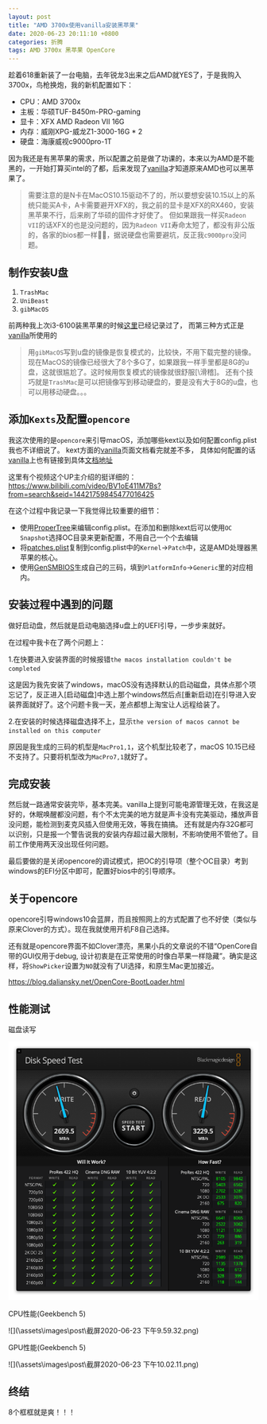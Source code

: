 ```yaml
---
layout: post
title: "AMD 3700x使用vanilla安装黑苹果"
date: 2020-06-23 20:11:10 +0800
categories: 折腾
tags: AMD 3700x 黑苹果 OpenCore
---
```


趁着618重新装了一台电脑，去年锐龙3出来之后AMD就YES了，于是我购入3700x，鸟枪换炮，我的新机配置如下：

* CPU：AMD 3700x
* 主板：华硕TUF-B450m-PRO-gaming
* 显卡：XFX AMD Radeon VII 16G
* 内存：威刚XPG-威龙Z1-3000-16G * 2
* 硬盘：海康威视c9000pro-1T

因为我还是有黑苹果的需求，所以配置之前是做了功课的，本来以为AMD是不能黑的，一开始打算买intel的了都，后来发现了[vanilla](https://vanilla.amd-osx.com/)才知道原来AMD也可以黑苹果了。

> 需要注意的是N卡在MacOS10.15驱动不了的，所以要想安装10.15以上的系统只能买A卡，A卡需要避开XFX的，我之前的显卡是XFX的RX460，安装黑苹果不行，后来刷了华硕的固件才好使了。
但如果跟我一样买`Radeon VII`的话XFX的也是没问题的，因为`Radeon VII`寿命太短了，都没有非公版的，各家的bios都一样🤦‍♂️，据说硬盘也需要避坑，反正我`c9000pro`没问题。

## 制作安装U盘

1. `TrashMac`
2. `UniBeast`
3. `gibMacOS`

前两种我上次i3-6100装黑苹果的时候[这里](/折腾/2018/07/31/XFX_RX450_Creating_Hackintosh.html)已经记录过了，
而第三种方式正是[vanilla](https://vanilla.amd-osx.com/)所使用的

> 用`gibMacOS`写到u盘的镜像是恢复模式的，比较快，不用下载完整的镜像。现在MacOS的镜像已经很大了8个多G了，如果跟我一样手里都是8G的u盘，这就很尴尬了。这时候用恢复模式的镜像就很舒服[\滑稽]。
还有个技巧就是`TrashMac`是可以把镜像写到移动硬盘的，要是没有大于8G的u盘，也可以用移动硬盘。。。

## 添加`Kexts`及配置`opencore`

我这次使用的是`opencore`来引导macOS，添加哪些kext以及如何配置config.plist我也不详细说了。
kext方面的[vanilla](https://vanilla.amd-osx.com/)页面文档看完就差不多，
具体如何配置的话[vanilla](https://vanilla.amd-osx.com/)上也有链接到具体[文档地址](https://dortania.github.io/OpenCore-Desktop-Guide/troubleshooting/troubleshooting.html)

这里有个视频这个UP主介绍的挺详细的：
https://www.bilibili.com/video/BV1oE411M7Bs?from=search&seid=14421759845477016425

在这个过程中我记录一下我觉得比较重要的细节：

* 使用[ProperTree](https://github.com/CorpNewt/ProperTree)来编辑config.plist。在添加和删除kext后可以使用`OC Snapshot`选择OC目录来更新配置，不用自己一个个去编辑
* 将[patches.plist](https://github.com/AMD-OSX/AMD_Vanilla/blob/opencore/17h/patches.plist)复制到config.plist中的`Kernel`->`Patch`中，这是AMD处理器黑苹果的核心。
* 使用[GenSMBIOS](https://github.com/corpnewt/GenSMBIOS)生成自己的三码，填到`PlatformInfo`->`Generic`里的对应相内。

## 安装过程中遇到的问题

做好启动盘，然后就是启动电脑选择u盘上的UEFI引导，一步步来就好。

在过程中我卡在了两个问题上：

1.在快要进入安装界面的时候报错`the macos installation couldn't be completed`

这是因为我先安装了windows，macOS没有选择默认的启动磁盘，具体点那个项忘记了，反正进入[启动磁盘]中选上那个windows然后点[重新启动]在引导进入安装界面就好了。这个问题卡我一天，差点都想上淘宝让人远程给装了。

2.在安装的时候选择磁盘选择不上，显示`the version of macos cannot be installed on this computer`

原因是我生成的三码的机型是`MacPro1,1`，这个机型比较老了，macOS 10.15已经不支持了。只要将机型改为`MacPro7,1`就好了。

## 完成安装

然后就一路通常安装完毕，基本完美。vanilla上提到可能电源管理无效，在我这是好的，休眠唤醒都没问题，有个不太完美的地方就是声卡没有完美驱动，播放声音没问题，能检测到麦克风插入但使用无效，等我在搞搞。
还有就是内存32G都可以识别，只是报一个警告说我的安装内存超过最大限制，不影响使用不管他了。目前工作使用两天没出现任何问题。

最后要做的是关闭opencore的调试模式，把OC的引导项（整个OC目录）考到windows的EFI分区中即可，配置好bios中的引导顺序。

## 关于opencore

opencore引导windows10会蓝屏，而且按照网上的方式配置了也不好使（类似与原来Clover的方式）。现在我就使用开机F8自己选择。

还有就是opencore界面不如Clover漂亮，黑果小兵的文章说的不错“OpenCore自带的GUI仅用于debug, 设计初衷是在正常使用的时像白苹果一样隐藏”。确实是这样，将`ShowPicker`设置为`NO`就没有了UI选择，和原生Mac更加接近。

https://blog.daliansky.net/OpenCore-BootLoader.html

## 性能测试

磁盘读写

![](\assets\images\post\C9000Pro-DiskSpeedTest.png)

CPU性能(Geekbench 5)

![](\assets\images\post\截屏2020-06-23 下午9.59.32.png)

GPU性能(Geekbench 5)

![](\assets\images\post\截屏2020-06-23 下午10.02.11.png)

## 终结

8个框框就是爽！！！
